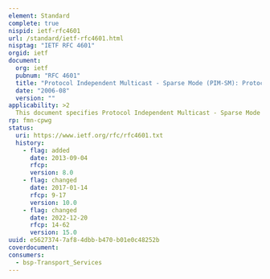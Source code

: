 ```yaml
---
element: Standard
complete: true
nispid: ietf-rfc4601
url: /standard/ietf-rfc4601.html
nisptag: "IETF RFC 4601"
orgid: ietf
document:
  org: ietf
  pubnum: "RFC 4601"
  title: "Protocol Independent Multicast - Sparse Mode (PIM-SM): Protocol Specification (Revised)"
  date: "2006-08"
  version: ""
applicability: >2
  This document specifies Protocol Independent Multicast - Sparse Mode (PIM-SM). PIM-SM is a multicast routing protocol that can use the underlying unicast routing information base or a separate multicast- capable routing information base. It builds unidirectional shared trees rooted at a Rendezvous Point (RP) per group, and optionally creates shortest-path trees per source.
rp: fmn-cpwg
status:
  uri: https://www.ietf.org/rfc/rfc4601.txt
  history: 
    - flag: added
      date: 2013-09-04
      rfcp: 
      version: 8.0
    - flag: changed
      date: 2017-01-14
      rfcp: 9-17
      version: 10.0
    - flag: changed
      date: 2022-12-20
      rfcp: 14-62
      version: 15.0
uuid: e5627374-7af8-4dbb-b470-b01e0c48252b
coverdocument:
consumers:
  - bsp-Transport_Services
---
```

